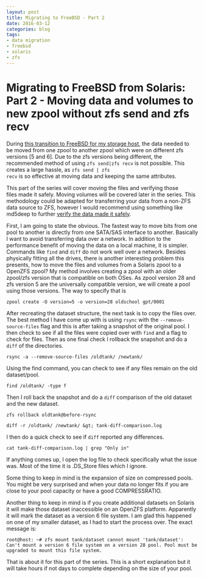 ```yaml
---
layout: post
title: Migrating to FreeBSD - Part 2
date: 2016-03-12
categories: blog
tags:
- data migration
- freebsd
- solaris
- zfs
---
```


Migrating to FreeBSD from Solaris: Part 2 - Moving data and volumes to new zpool without zfs send and zfs recv
==========================

During <a href="http://epijunkie.github.io/blog/2016/02/28/migration-to-freebsd-part1.html">this transition to FreeBSD for my storage host</a>, the data needed to be moved from one zpool to another zpool which were on 
different zfs versions [5 and 6]. Due to the zfs versions being different, the recommended method of using <code>zfs send|zfs recv</code> is not possible. This creates a large hassle, as <code>zfs send | zfs recv</code> is 
so effective at moving data and keeping the same attributes.

This part of the series will cover moving the files and verifying those files made it safely. Moving volumes will be covered later in the series. This methodology could be adapted for transferring your data from a non-ZFS 
data source to ZFS, however I would recommend using something like md5deep to further <a href="http://blog.epijunkie.com/2010/10/data-verification-after-building-a-raid-5-array-using-freenas/">verify the data made it 
safely</a>.

First, I am going to state the obvious. The fastest way to move bits from one pool to another is directly from one SATA/SAS interface to another. Basically I want to avoid transferring data over a network. In addition to the 
performance benefit of moving the data on a local machine, it is simpler. Commands like <code>find</code> and <code>diff</code> do not work well over a network. Besides physically fitting all the drives, there is 
another interesting problem this presents, how to move the files and volumes from a Solaris zpool to a OpenZFS zpool? My method involves creating a zpool with an older zpool/zfs version that is compatible on both OSes. As 
zpool version 28 and zfs version 5 are the universally compatible version, we will create a pool using those versions. The way to specify that is

```
zpool create -O version=5 -o version=28 oldschool gpt/0001
```

After recreating the dataset structure, the next task is to copy the files over. The best method I have come up with is using <code>rsync</code> with the <code>--remove-source-files</code> flag and this is after taking a 
snapshot of the original pool. I then check to see if all the files were copied over with <code>find</code> and a flag to check for files. Then as one final check I rollback the snapshot and do a <code>diff</code> of the 
directories.

```
rsync -a --remove-source-files /oldtank/ /newtank/
```

Using the find command, you can check to see if any files remain on the old dataset/pool.

```
find /oldtank/ -type f
```

Then I roll back the snapshot and do a `diff` comparison of the old dataset and the new dataset.

```
zfs rollback oldtank@before-rsync
```
```
diff -r /oldtank/ /newtank/ &gt; tank-diff-comparison.log
```

I then do a quick check to see if <code>diff</code> reported any differences.

```
cat tank-diff-comparison.log | grep "Only in"
```

If anything comes up, I open the log file to check specifically what the issue was. Most of the time it is .DS_Store files which I ignore.

Some thing to keep in mind is the expansion of size on compressed pools. You might be very surprised and when your data no longer fits if you are close to your pool capacity or have a good COMPRESSRATIO.

Another thing to keep in mind is if you create additional datasets on Solaris it will make those dataset inaccessible on an OpenZFS platform. Apparently it will mark the dataset as a version 6 file system. I am glad this 
happened on one of my smaller dataset, as I had to start the process over. The exact message is:

```
root@host: ~# zfs mount tank/dataset cannot mount 'tank/dataset': Can't mount a version 6 file system on a version 28 pool. Pool must be upgraded to mount this file system.
```

That is about it for this part of the series. This is a short explanation but it will take hours if not days to complete depending on the size of your pool.
